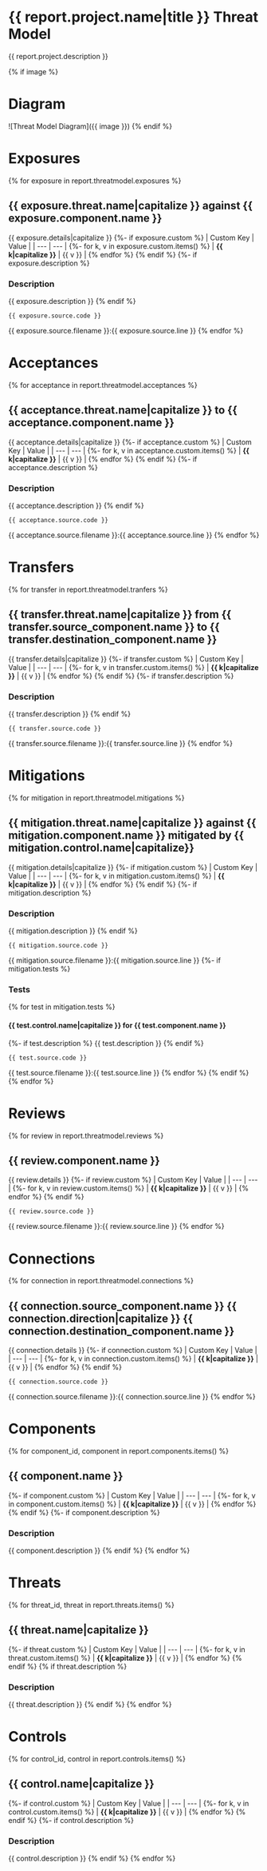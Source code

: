 # {{ report.project.name|title }} Threat Model

{{ report.project.description }}

{% if image %}
# Diagram
![Threat Model Diagram]({{ image }})
{% endif %}


# Exposures
{% for exposure in report.threatmodel.exposures %}
## {{ exposure.threat.name|capitalize }} against {{ exposure.component.name }}
{{ exposure.details|capitalize }}
{%- if exposure.custom %}
| Custom Key | Value |
| --- | --- |
{%- for k, v in exposure.custom.items() %}
| **{{ k|capitalize }}** | {{ v }} |
{% endfor %}
{% endif %}
{%- if exposure.description %}
### Description
{{ exposure.description }}
{% endif %}

```
{{ exposure.source.code }}
```
{{ exposure.source.filename }}:{{ exposure.source.line }}
{% endfor %}

# Acceptances
{% for acceptance in report.threatmodel.acceptances %}
## {{ acceptance.threat.name|capitalize }} to {{ acceptance.component.name }}
{{ acceptance.details|capitalize }}
{%- if acceptance.custom %}
| Custom Key | Value |
| --- | --- |
{%- for k, v in acceptance.custom.items() %}
| **{{ k|capitalize }}** | {{ v }} |
{% endfor %}
{% endif %}
{%- if acceptance.description %}
### Description
{{ acceptance.description }}
{% endif %}

```
{{ acceptance.source.code }}
```
{{ acceptance.source.filename }}:{{ acceptance.source.line }}
{% endfor %}

# Transfers
{% for transfer in report.threatmodel.tranfers %}
## {{ transfer.threat.name|capitalize }} from {{ transfer.source_component.name }} to {{ transfer.destination_component.name }}
{{ transfer.details|capitalize }}
{%- if transfer.custom %}
| Custom Key | Value |
| --- | --- |
{%- for k, v in transfer.custom.items() %}
| **{{ k|capitalize }}** | {{ v }} |
{% endfor %}
{% endif %}
{%- if transfer.description %}
### Description
{{ transfer.description }}
{% endif %}

```
{{ transfer.source.code }}
```
{{ transfer.source.filename }}:{{ transfer.source.line }}
{% endfor %}

# Mitigations
{% for mitigation in report.threatmodel.mitigations %}
## {{ mitigation.threat.name|capitalize }} against {{ mitigation.component.name }} mitigated by {{ mitigation.control.name|capitalize}}
{{ mitigation.details|capitalize }}
{%- if mitigation.custom %}
| Custom Key | Value |
| --- | --- |
{%- for k, v in mitigation.custom.items() %}
| **{{ k|capitalize }}** | {{ v }} |
{% endfor %}
{% endif %}
{%- if mitigation.description %}
### Description
{{ mitigation.description }}
{% endif %}

```
{{ mitigation.source.code }}
```
{{ mitigation.source.filename }}:{{ mitigation.source.line }}
{%- if mitigation.tests %}
### Tests
{% for test in mitigation.tests %}
#### {{ test.control.name|capitalize }} for {{ test.component.name }}
{%- if test.description %}
{{ test.description }}
{% endif %}

```
{{ test.source.code }}
```
{{ test.source.filename }}:{{ test.source.line }}
{% endfor %}
{% endif %}
{% endfor %}

# Reviews
{% for review in report.threatmodel.reviews %}
## {{ review.component.name }}
{{ review.details }}
{%- if review.custom %}
| Custom Key | Value |
| --- | --- |
{%- for k, v in review.custom.items() %}
| **{{ k|capitalize }}** | {{ v }} |
{% endfor %}
{% endif %}

```
{{ review.source.code }}
```
{{ review.source.filename }}:{{ review.source.line }}
{% endfor %}

# Connections
{% for connection in report.threatmodel.connections %}
## {{ connection.source_component.name }} {{ connection.direction|capitalize }} {{ connection.destination_component.name }}
{{ connection.details }}
{%- if connection.custom %}
| Custom Key | Value |
| --- | --- |
{%- for k, v in connection.custom.items() %}
| **{{ k|capitalize }}** | {{ v }} |
{% endfor %}
{% endif %}

```
{{ connection.source.code }}
```
{{ connection.source.filename }}:{{ connection.source.line }}
{% endfor %}

# Components
{% for component_id, component in report.components.items() %}
## {{ component.name }}
{%- if component.custom %}
| Custom Key | Value |
| --- | --- |
{%- for k, v in component.custom.items() %}
| **{{ k|capitalize }}** | {{ v }} |
{% endfor %}
{% endif %}
{%- if component.description %}
### Description
{{ component.description }}
{% endif %}
{% endfor %}

# Threats
{% for threat_id, threat in report.threats.items() %}
## {{ threat.name|capitalize }}
{%- if threat.custom %}
| Custom Key | Value |
| --- | --- |
{%- for k, v in threat.custom.items() %}
| **{{ k|capitalize }}** | {{ v }} |
{% endfor %}
{% endif %}
{% if threat.description %}
### Description
{{ threat.description }}
{% endif %}
{% endfor %}

# Controls
{% for control_id, control in report.controls.items() %}
## {{ control.name|capitalize }}
{%- if control.custom %}
| Custom Key | Value |
| --- | --- |
{%- for k, v in control.custom.items() %}
| **{{ k|capitalize }}** | {{ v }} |
{% endfor %}
{% endif %}
{%- if control.description %}
### Description
{{ control.description }}
{% endif %}
{% endfor %}